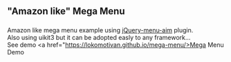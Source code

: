 ## "Amazon like" Mega Menu
###
Amazon like mega menu example using <a href="https://github.com/kamens/jQuery-menu-aim">jQuery-menu-aim</a> plugin. <br />
Also using uikit3 but it can be adopted easly to any framework...<br />
See demo <a href="https://lokomotivan.github.io/mega-menu/>Mega Menu Demo</a>
